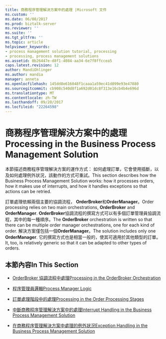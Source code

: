 ```yaml
---
title: 商務程序管理解決方案中的處理 |Microsoft 文件
ms.custom: ''
ms.date: 06/08/2017
ms.prod: biztalk-server
ms.reviewer: ''
ms.suite: ''
ms.tgt_pltfrm: ''
ms.topic: article
helpviewer_keywords:
- process management solution tutorial, processing
- processing, process management solutions
ms.assetid: 0b26447e-d8f1-4084-aa34-6e7f8ffccea5
caps.latest.revision: 12
author: MandiOhlinger
ms.author: mandia
manager: anneta
ms.openlocfilehash: 145dd8e616048f1caaa1a59ec41d099e93e47880
ms.sourcegitcommit: cb908c540d8f1a692d01dc8f313e16cb4b4e696d
ms.translationtype: MT
ms.contentlocale: zh-TW
ms.lasthandoff: 09/20/2017
ms.locfileid: "22264598"
---
```

# <a name="processing-in-the-business-process-management-solution"></a><span data-ttu-id="1f75c-102">商務程序管理解決方案中的處理</span><span class="sxs-lookup"><span data-stu-id="1f75c-102">Processing in the Business Process Management Solution</span></span>
<span data-ttu-id="1f75c-103">本節描述商務程序管理解決方案的運作方式： 如何處理訂單，它會使用插斷，以及如何處理例外狀況，該動作的方式可重試。</span><span class="sxs-lookup"><span data-stu-id="1f75c-103">This section describes how the Business Process Management Solution works: how it processes orders, how it makes use of interrupts, and how it handles exceptions so that actions can be retried.</span></span>  
  
 <span data-ttu-id="1f75c-104">訂單處理依賴兩個主要的協調流程， **OrderBroker**和**OrderManager**。</span><span class="sxs-lookup"><span data-stu-id="1f75c-104">Order processing relies on two main orchestrations, **OrderBroker** and **OrderManager**.</span></span> <span data-ttu-id="1f75c-105">**OrderBroker**協調流程的撰寫方式可以有多個訂單管理員協調流程，其中的每一種順序。</span><span class="sxs-lookup"><span data-stu-id="1f75c-105">The **OrderBroker** orchestration is written so that there can be multiple order manager orchestrations, one for each kind of order.</span></span> <span data-ttu-id="1f75c-106">解決方案僅包括一個**OrderManager**。</span><span class="sxs-lookup"><span data-stu-id="1f75c-106">The solution includes only one **OrderManager**.</span></span> <span data-ttu-id="1f75c-107">它的撰寫方式也是相當一般的，使其可適用於其他類型的訂單。</span><span class="sxs-lookup"><span data-stu-id="1f75c-107">It, too, is relatively generic so that it can be adapted to other types of orders.</span></span>  
  
## <a name="in-this-section"></a><span data-ttu-id="1f75c-108">本節內容</span><span class="sxs-lookup"><span data-stu-id="1f75c-108">In This Section</span></span>  
  
-   [<span data-ttu-id="1f75c-109">OrderBroker 協調流程中處理</span><span class="sxs-lookup"><span data-stu-id="1f75c-109">Processing in the OrderBroker Orchestration</span></span>](../core/processing-in-the-orderbroker-orchestration.md)  
  
-   [<span data-ttu-id="1f75c-110">程序管理員邏輯</span><span class="sxs-lookup"><span data-stu-id="1f75c-110">Process Manager Logic</span></span>](../core/process-manager-logic.md)  
  
-   [<span data-ttu-id="1f75c-111">訂單處理階段中的處理</span><span class="sxs-lookup"><span data-stu-id="1f75c-111">Processing in the Order Processing Stages</span></span>](../core/processing-in-the-order-processing-stages.md)  
  
-   [<span data-ttu-id="1f75c-112">中斷商務程序管理解決方案中的處理</span><span class="sxs-lookup"><span data-stu-id="1f75c-112">Interrupt Handling in the Business Process Management Solution</span></span>](../core/interrupt-handling-in-the-business-process-management-solution.md)  
  
-   [<span data-ttu-id="1f75c-113">在商務程序管理解決方案中處理的例外狀況</span><span class="sxs-lookup"><span data-stu-id="1f75c-113">Exception Handling in the Business Process Management Solution</span></span>](../core/exception-handling-in-the-business-process-management-solution.md)